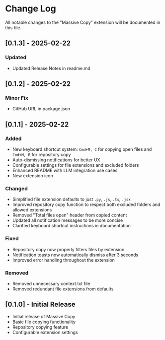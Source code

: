 # Change Log

All notable changes to the "Massive Copy" extension will be documented in this file.

## [0.1.3] - 2025-02-22

### Updated

- Updated Release Notes in readme.md

## [0.1.2] - 2025-02-22

### Minor Fix

- GitHub URL in package.json

## [0.1.1] - 2025-02-22

### Added

- New keyboard shortcut system: `Cmd+M, C` for copying open files and `Cmd+M, R` for repository copy
- Auto-dismissing notifications for better UX
- Configurable settings for file extensions and excluded folders
- Enhanced README with LLM integration use cases
- New extension icon

### Changed

- Simplified file extension defaults to just `.py`, `.js`, `.ts`, `.jsx`
- Improved repository copy function to respect both excluded folders and allowed extensions
- Removed "Total files open" header from copied content
- Updated all notification messages to be more concise
- Clarified keyboard shortcut instructions in documentation

### Fixed

- Repository copy now properly filters files by extension
- Notification toasts now automatically dismiss after 3 seconds
- Improved error handling throughout the extension

### Removed

- Removed unnecessary context.txt file
- Removed redundant file extensions from defaults

## [0.1.0] - Initial Release

- Initial release of Massive Copy
- Basic file copying functionality
- Repository copying feature
- Configurable extension settings
